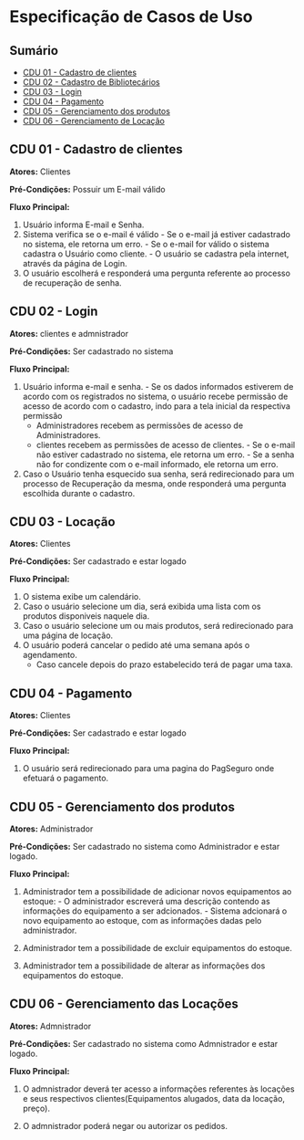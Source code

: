 # Especificação de Casos de Uso

## Sumário

- [CDU 01 - Cadastro de clientes](#cdu-01---cadastro-de-clientes)
- [CDU 02 - Cadastro de Bibliotecários](#cdu-02---cadastro-de-bibliotecários)
- [CDU 03 - Login](#cdu-03---login)
- [CDU 04 - Pagamento](#cdu-04---pagamento)
- [CDU 05 - Gerenciamento dos produtos](#cdu-05---Gerenciamento-dos-produtos)
- [CDU 06 - Gerenciamento de Locação](#cdu-06---Gerenciamento-de-Locação)


## CDU 01 - Cadastro de clientes

**Atores:** Clientes

**Pré-Condições:** Possuir um E-mail válido 

**Fluxo Principal:**

  1. Usuário informa E-mail e Senha.
  2. Sistema verifica se o e-mail é válido
    - Se o e-mail já estiver cadastrado no sistema, ele retorna um erro.
    - Se o e-mail for válido o sistema cadastra o Usuário como cliente.
    - O usuário se cadastra pela internet, através da página de Login.
  3. O usuário escolherá e responderá uma pergunta referente ao processo de recuperação de senha.

## CDU 02 - Login 

**Atores:** clientes e admnistrador

**Pré-Condições:** Ser cadastrado no sistema

**Fluxo Principal:**

  1. Usuário informa e-mail e senha.
    - Se os dados informados estiverem de acordo com os registrados no sistema, o usuário recebe permissão de acesso de acordo com o cadastro, indo para a tela inicial da respectiva permissão
      *  Administradores recebem as permissões de acesso de Administradores.
      * clientes recebem as permissões de acesso de clientes.
    - Se o e-mail não estiver cadastrado no sistema, ele retorna um erro.
    - Se a senha não for condizente com o e-mail informado, ele retorna um erro.
  2. Caso o Usuário tenha esquecido sua senha, será redirecionado para um processo de Recuperação da mesma, onde responderá uma pergunta escolhida durante o cadastro.


 ## CDU 03 - Locação 

**Atores:** Clientes

**Pré-Condições:** Ser cadastrado e estar logado

**Fluxo Principal:**

  1. O sistema exibe um calendário.  
  2. Caso o usuário selecione um dia, será exibida uma lista com os produtos disponiveis naquele dia.
  3. Caso o usuário selecione um ou mais produtos, será redirecionado para uma página de locação.
  4. O usuário poderá cancelar o pedido até  uma semana após o agendamento.
     - Caso cancele depois do prazo estabelecido terá de pagar uma taxa.

  ## CDU 04 - Pagamento

**Atores:** Clientes

**Pré-Condições:** Ser cadastrado e estar logado 

**Fluxo Principal:**

  1. O usuário será redirecionado para uma pagina do PagSeguro onde efetuará o pagamento.

 

## CDU 05 - Gerenciamento dos produtos

**Atores:** Administrador

**Pré-Condições:** Ser cadastrado no sistema como Administrador e estar logado.

**Fluxo Principal:**

  1. Administrador tem a possibilidade de adicionar novos equipamentos ao estoque:
    - O administrador escreverá uma descrição contendo as informações do equipamento a ser adcionados.
    - Sistema adcionará o novo equipamento ao estoque, com as informações dadas pelo administrador.

  2. Administrador tem a possibilidade de excluir equipamentos do estoque.

  3. Administrador tem a possibilidade de alterar as informações dos equipamentos do estoque.

## CDU 06 - Gerenciamento das Locações

**Atores:** Admnistrador

**Pré-Condições:** Ser cadastrado no sistema como Admnistrador e estar logado.

**Fluxo Principal:**

  1. O admnistrador deverá ter acesso a informações referentes às locações e seus respectivos clientes(Equipamentos alugados, data da locação, preço).

  2. O admnistrador poderá negar ou autorizar os pedidos.
